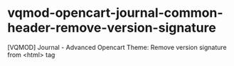 # vqmod-opencart-journal-common-header-remove-version-signature
[VQMOD] Journal - Advanced Opencart Theme: Remove version signature from &lt;html> tag
